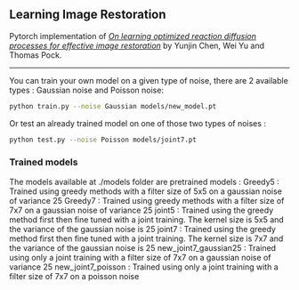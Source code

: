 ## Learning Image Restoration

Pytorch implementation of *[On learning optimized reaction diffusion processes for effective image restoration](https://arxiv.org/abs/1503.05768)* by Yunjin Chen, Wei Yu and Thomas Pock.

---
You can train your own model on a given type of noise, there are 2 available types : Gaussian noise and Poisson noise:
```bash
python train.py --noise Gaussian models/new_model.pt
```

Or test an already trained model on one of those two types of noises :
```bash
python test.py --noise Poisson models/joint7.pt
```

### Trained models

The models available at ./models folder are pretrained models :
Greedy5 : Trained using greedy methods with a filter size of 5x5 on a gaussian noise of variance 25
Greedy7 : Trained using greedy methods with a filter size of 7x7 on a gaussian noise of variance 25
joint5 : Trained using the greedy method first then fine tuned with a joint training. The kernel size is 5x5 and the variance of the gaussian noise is 25
joint7 : Trained using the greedy method first then fine tuned with a joint training. The kernel size is 7x7 and the variance of the gaussian noise is 25
new_joint7_gaussian25 : Trained using only a joint training with a filter size of 7x7 on a gaussian noise of variance 25
new_joint7_poisson : Trained using only a joint training with a filter size of 7x7 on a poisson noise
